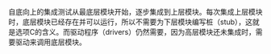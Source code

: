 自底向上的集成测试从最底层模块开始，逐步集成到上层模块。每次集成上层模块时，底层模块已经存在并可以运行，所以不需要为下层模块编写桩（stub），这就是选项C的含义。而驱动程序（drivers）仍然需要，因为高层模块还未集成时，需要驱动来调用底层模块。